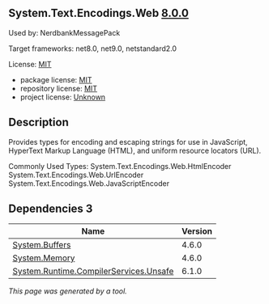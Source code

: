 ﻿System.Text.Encodings.Web [8.0.0](https://www.nuget.org/packages/System.Text.Encodings.Web/8.0.0)
--------------------

Used by: NerdbankMessagePack

Target frameworks: net8.0, net9.0, netstandard2.0

License: [MIT](../../../../licenses/mit) 

- package license: [MIT](https://licenses.nuget.org/MIT) 
- repository license: [MIT](https://github.com/dotnet/runtime) 
- project license: [Unknown](https://dot.net/) 

Description
-----------
Provides types for encoding and escaping strings for use in JavaScript, HyperText Markup Language (HTML), and uniform resource locators (URL).

Commonly Used Types:
System.Text.Encodings.Web.HtmlEncoder
System.Text.Encodings.Web.UrlEncoder
System.Text.Encodings.Web.JavaScriptEncoder

Dependencies 3
-----------

|Name|Version|
|----------|:----|
|[System.Buffers](../../../../packages/nuget.org/system.buffers/4.6.0)|4.6.0|
|[System.Memory](../../../../packages/nuget.org/system.memory/4.6.0)|4.6.0|
|[System.Runtime.CompilerServices.Unsafe](../../../../packages/nuget.org/system.runtime.compilerservices.unsafe/6.1.0)|6.1.0|

*This page was generated by a tool.*